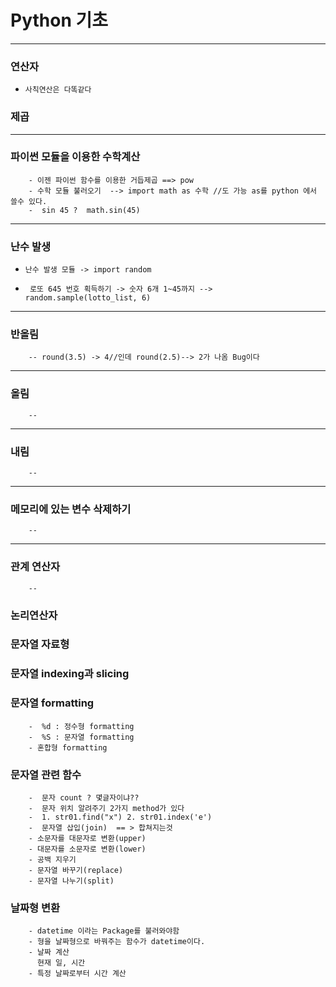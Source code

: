 # Python 기초
---
###  연산자
-     사칙연산은 다똑같다
### 제곱 

---
### 파이썬 모듈을 이용한 수학계산 
        - 이젠 파이썬 함수를 이용한 거듭제곱 ==> pow
        - 수학 모듈 불러오기  --> import math as 수학 //도 가능 as를 python 에서 쓸수 있다. 
        -  sin 45 ?  math.sin(45) 

---
### 난수 발생
-     난수 발생 모듈 -> import random 
-      로또 645 번호 획득하기 -> 숫자 6개 1~45까지 --> random.sample(lotto_list, 6) 

---
### 반올림
        -- round(3.5) -> 4//인데 round(2.5)--> 2가 나옴 Bug이다

---
### 올림
        --

---
### 내림
        --

---
### 메모리에 있는 변수 삭제하기

        --

---
### 관계 연산자

        --
### 논리연산자
### 문자열 자료형
### 문자열 indexing과 slicing
### 문자열 formatting
        -  %d : 정수형 formatting
        -  %S : 문자열 formatting
        - 혼합형 formatting

### 문자열 관련 함수
        -  문자 count ? 몇글자이냐??
        -  문자 위치 알려주기 2가지 method가 있다  
        -  1. str01.find("x") 2. str01.index('e')
        -  문자열 삽입(join)  == > 합쳐지는것
        - 소문자를 대문자로 변환(upper)
        - 대문자를 소문자로 변환(lower)
        - 공백 지우기
        - 문자열 바꾸기(replace)
        - 문자열 나누기(split)
###  날짜형 변환
        - datetime 이라는 Package를 불러와야함
        - 형을 날짜형으로 바꿔주는 함수가 datetime이다. 
        - 날짜 계산 
          현재 일, 시간
        - 특정 날짜로부터 시간 계산
